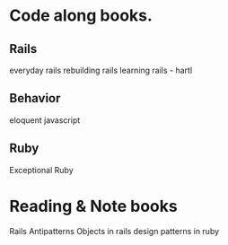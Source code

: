 # Code along books.

## Rails
everyday rails
rebuilding rails
learning rails - hartl

## Behavior
eloquent javascript

## Ruby

Exceptional Ruby

# Reading & Note books

Rails Antipatterns
Objects in rails
design patterns in ruby